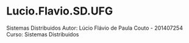 # Lucio.Flavio.SD.UFG
Sistemas Distribuidos
Autor: Lúcio Flávio de Paula Couto - 201407254
Curso: Sistemas Distribuidos

